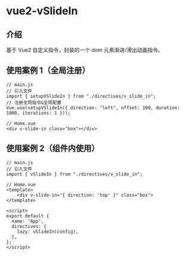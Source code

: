 # vue2-vSlideIn

## 介绍

基于 Vue2 自定义指令，封装的一个 dom 元素渐进/滑出动画指令。

## 使用案例 1（全局注册）

```
// main.js
// 引入文件
import { setupVSlideIn } from "./directives/v_slide_in";
// 注册全局指令&全局配置
Vue.use(setupVSlideIn({ direction: "left", offset: 100, duration: 1000, iterations: 1 }));

// Home.vue
<div v-slide-in class="box"></div>
```

## 使用案例 2（组件内使用）

```
// main.js
// 引入文件
import { vSlideIn } from "./directives/v_slide_in";

// Home.vue
<template>
    <div v-slide-in="{ direction: 'top' }" class="box">
</template>

<script>
export default {
  name: "App",
  directives: {
    lazy: vSlideIn(config),
  },
};
</script>
```
